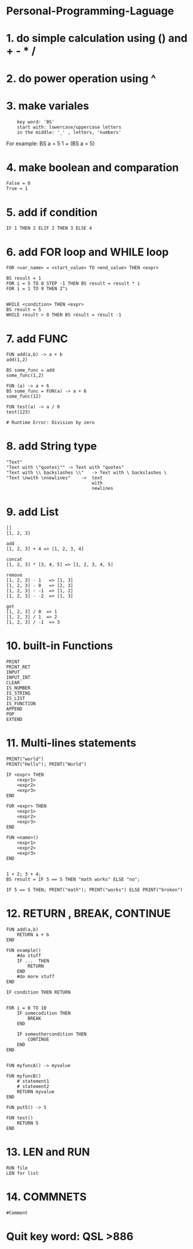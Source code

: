 # Personal-Programming-Laguage

# 1. do simple calculation using () and + - * /

# 2. do power operation using ^

# 3. make variales 
        key word: 'BS'
        start with: lowercase/uppercase letters
        in the middle: '_' , letters, 'numbers'

For example:
    BS a = 5
    1 + (BS a = 5)

# 4. make boolean and comparation 
    False = 0
    True = 1

# 5. add if condition
    IF 1 THEN 2 ELIF 2 THEN 3 ELSE 4

# 6. add FOR loop and WHILE loop
    FOR <var_name> = <start_value> TO <end_value> THEN <expr>

    BS result = 1
    FOR i = 5 TO 0 STEP -1 THEN BS result = result * i
    FOR i = 1 TO 9 THEN 2^i


    WHILE <condition> THEN <expr>
    BS result = 5
    WHILE result > 0 THEN BS result = result -1
# 7. add FUNC 
    FUN add(a,b) -> a + b
    add(1,2)

    BS some_func = add
    some_func(1,2)

    FUN (a) -> a + 6
    BS some_func = FUN(a) -> a + 6
    some_func(12)

    FUN test(a) -> a / 0
    test(123)

    # Runtime Error: Division by zero

# 8. add String type
    "Text"
    "Text with \"quotes\"" -> Text with "quotes"
    "Text with \\ backslashes \\"   -> Text with \ backslashes \
    "Text \nwith \nnewlines"    ->  text 
                                    with
                                    newlines 

# 9. add List
    []
    [1, 2, 3]

    add
    [1, 2, 3] + 4 => [1, 2, 3, 4]
    
    concat
    [1, 2, 3] * [3, 4, 5] => [1, 2, 3, 4, 5]
    
    remove
    [1, 2, 3] - 1   => [1, 3]
    [1, 2, 3] - 0   => [2, 3]
    [1, 2, 3] - -1  => [1, 2]
    [1, 2, 3] - -2  => [1, 3]

    get
    [1, 2, 3] / 0  => 1
    [1, 2, 3] / 1  => 2
    [1, 2, 3] / -1  => 3


# 10. built-in Functions

    PRINT
    PRINT_RET
    INPUT
    INPUT_INT
    CLEAR
    IS_NUMBER
    IS_STRING
    IS_LIST
    IS_FUNCTION
    APPEND
    POP
    EXTEND

# 11. Multi-lines statements
    PRINT("world")
    PRINT("Hello"); PRINT("World")

    IF <expr> THEN
        <expr1>
        <expr2>
        <expr3>
    END
    
    FOR <expr> THEN
        <expr1>
        <expr2>
        <expr3>
    END

    FUN <name>()
        <expr1>
        <expr2>
        <expr3>
    END


    1 + 2; 3 + 4;
    BS result = IF 5 == 5 THEN "math works" ELSE "no";

    IF 5 == 5 THEN; PRINT("math"); PRINT("works") ELSE PRINT("broken")

# 12. RETURN , BREAK, CONTINUE
    FUN add(a,b)
        RETURN a + b
    END

    FUN example()
        #do stuff
        IF ...  THEN
            RETURN
        END
        #do more stuff
    END

    IF condition THEN RETURN


    FOR i = 0 TO 10
        IF somecodition THEN
            BREAK
        END

        IF someothercondition THEN
            CONTINUE
        END
    END


    FUN myfuncA() -> myvalue
    
    FUN myfuncB() 
        # statement1
        # statement2
        RETURN myvalue
    END

    FUN put5() -> 5

    FUN test()
        RETURN 5
    END

# 13. LEN and RUN
    RUN file
    LEN for list

# 14. COMMNETS
    #Comment
    
# Quit key word:  QSL >886